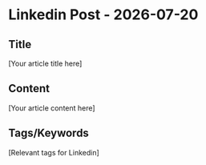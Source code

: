 # Linkedin Post - 2026-07-20

## Title
[Your article title here]

## Content
[Your article content here]

## Tags/Keywords
[Relevant tags for Linkedin]
